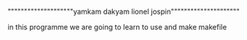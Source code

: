 """"""""""""""""""""yamkam dakyam lionel jospin"""""""""""""""""""""

in this programme we are going to learn to use and make makefile
